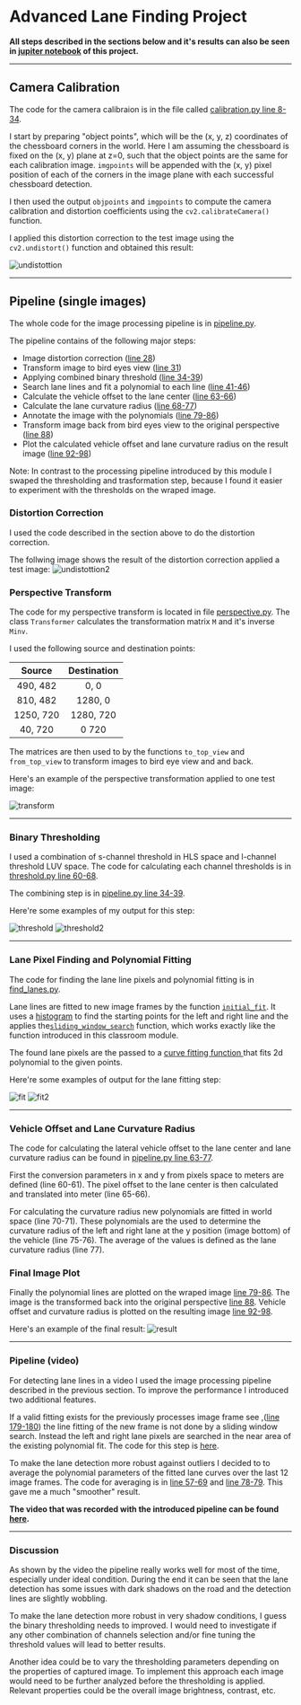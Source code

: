 # Advanced Lane Finding Project

**All steps described in the sections below and it's results can also be seen in
[jupiter notebook](./advanced_lane_finding.ipynb) of this project.**


---
## Camera Calibration

The code for the camera calibraion is in the file called [calibration.py line 8-34](./calibration.py#L8-L34).

I start by preparing "object points", which will be the (x, y, z) coordinates of the chessboard corners in the world.
Here I am assuming the chessboard is fixed on the (x, y) plane at z=0, such that the object points are the same
for each calibration image. 
`imgpoints` will be appended with the (x, y) pixel position of each of the corners in the image plane with each
successful chessboard detection.  

I then used the output `objpoints` and `imgpoints` to compute the camera calibration and distortion coefficients 
using the `cv2.calibrateCamera()` function. 

I applied this distortion correction to the test image using the `cv2.undistort()` function and obtained this result: 

![undistottion](./writeup_images/undistort.png)


---

## Pipeline (single images)

The whole code for the image processing pipeline is in [pipeline.py](./pipeline.py).

The pipeline contains of the following major steps:

* Image distortion correction ([line 28](./pipeline.py#L28))
* Transform image to bird eyes view ([line 31](./pipeline.py#L31))
* Applying combined binary threshold ([line 34-39](./pipeline.py#L34-L39))
* Search lane lines and fit a polynomial to each line ([line 41-46](./pipeline.py#L41-L46))
* Calculate the vehicle offset to the lane center ([line 63-66](./pipeline.py#L63-L66))
* Calculate the lane curvature radius ([line 68-77](./pipeline.py#L68-L77))
* Annotate the image with the polynomials ([line 79-86](./pipeline.py#L79-L86))
* Transform image back from bird eyes view to the original perspective ([line 88](./pipeline.py#L88))
* Plot the calculated vehicle offset and lane curvature radius on the result image ([line 92-98](./pipeline.py#L92-L98))

Note: In contrast to the processing pipeline introduced by this module I swaped the thresholding and trasformation step,
because I found it easier to experiment with the thresholds on the wraped image.

### Distortion Correction
I used the code described in the section above to do the distortion correction.

The follwing image shows the result of the distortion correction applied a test image:
![undistottion2](./writeup_images/undistort2.png)

### Perspective Transform
The code for my perspective transform is located in file [perspective.py](perspective.py).
The class `Transformer` calculates the transformation matrix `M` and it's inverse `Minv`.

 I used the following source and destination points:

| Source        | Destination   | 
|:-------------:|:-------------:| 
| 490, 482      | 0, 0         | 
| 810, 482      | 1280, 0      |
| 1250, 720     | 1280, 720    |
| 40, 720       | 0 720        |

The matrices are then used to by the functions `to_top_view` and `from_top_view` to transform
images to bird eye view and and back.

Here's an example of the perspective transformation applied to one test image:

![transform](./writeup_images/transform.png)

---

### Binary Thresholding

I used a combination of s-channel threshold in HLS space and l-channel threshold LUV space.
The code for calculating each channel thresholds is in [threshold.py line 60-68](threshold.py#L60-L68).

The combining step is in [pipeline.py line 34-39](./pipeline.py#L34-L39).

Here're some examples of my output for this step:

![threshold](./writeup_images/threshold.png)
![threshold2](./writeup_images/threshold2.png)

---

### Lane Pixel Finding and Polynomial Fitting
The code for finding the lane line pixels and polynomial fitting is in [find_lanes.py](find_lanes.py).

Lane lines are fitted to new image frames by the function [`initial_fit`](find_lanes.py#L86).
It uses a [histogram](find_lanes.py#L90-96) to find the starting points for the left and right line and
the applies the[`sliding_window_search`](find_lanes.py#L3) function, which works exactly like the function introduced 
in this classroom module.

The found lane pixels are the passed to a [curve fitting function ](find_lanes.py#L51) that fits 2d polynomial to
the given points.

Here're some examples of output for the lane fitting  step:

![fit](./writeup_images/fit.png)
![fit2](./writeup_images/fit2.png)

---

### Vehicle Offset and Lane Curvature Radius
The code for calculating the  lateral vehicle offset to the lane center and lane curvature radius can be found
in [pipeline.py line 63-77](pipeline.py#L63-L77).

First the conversion parameters in x and y from pixels space to meters are defined (line 60-61).
The pixel offset to the lane center is then calculated and translated into meter (line 65-66).

For calculating the curvature radius new polynomials are fitted in world space (line 70-71).
These polynomials are the used to determine the curvature radius of the left and right lane 
at the y position (image bottom) of the vehicle (line 75-76). The average of the values
is defined as the lane curvature radius (line 77).

### Final Image Plot
Finally the polynomial lines are plotted on the wraped image [line 79-86](./pipeline.py#L79-L86).
The image is the transformed back into the original perspective [line 88](./pipeline.py#L88).
Vehicle offset and curvature radius is plotted on the resulting image [line 92-98](./pipeline.py#L92-L98).


Here's an example of the final result:
![result](./writeup_images/result.png)

---

### Pipeline (video)

For detecting lane lines in a video I used the image processing pipeline described in the previous section.
To improve the performance I introduced two additional features.

If a valid fitting exists for the previously processes image frame see ,([line 179-180](./find_lanes.py#L179-L180))
the line fitting of the new frame is not done by a sliding window search. Instead the left and right lane pixels are
searched in the near area of the existing polynomial fit. The code for this step is [here](./find_lanes.py#L136).

To make the lane detection more robust against outliers I decided to to average the polynomial
parameters of the fitted lane curves over the last 12 image frames.
The code for averaging is in [line 57-69](./find_lanes.py#L57-L69) and [line 78-79](./find_lanes.py#L78-L79). This gave me a much "smoother" result.


**The video that was recorded with the introduced pipeline can be found [here](./output_videos/project_video_ouput.mp4).**

---
### Discussion

As shown by the video the pipeline really works well for most of the time, especially under ideal condition.
During the end it can be seen that the lane detection has some issues with dark shadows on the road and 
the detection lines are slightly wobbling.

To make the lane detection more robust in very shadow conditions, I guess the binary thresholding needs to improved.
I would need to investigate if any other combination of channels selection and/or fine tuning the threshold values
will lead to better results.

Another idea could be to vary the thresholding parameters depending on the properties of captured image.
To implement this approach each image would need to be further analyzed before the thresholding is applied.
Relevant properties could be the overall image brightness, contrast, etc.

